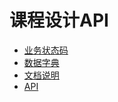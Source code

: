 # 课程设计API

* [业务状态码](API/Course/Status.md)
* [数据字典](API/Course/DataDictionary.md)
* [文档说明](API/Course/Introduction.md)
* [API](API/Course/API.md)
